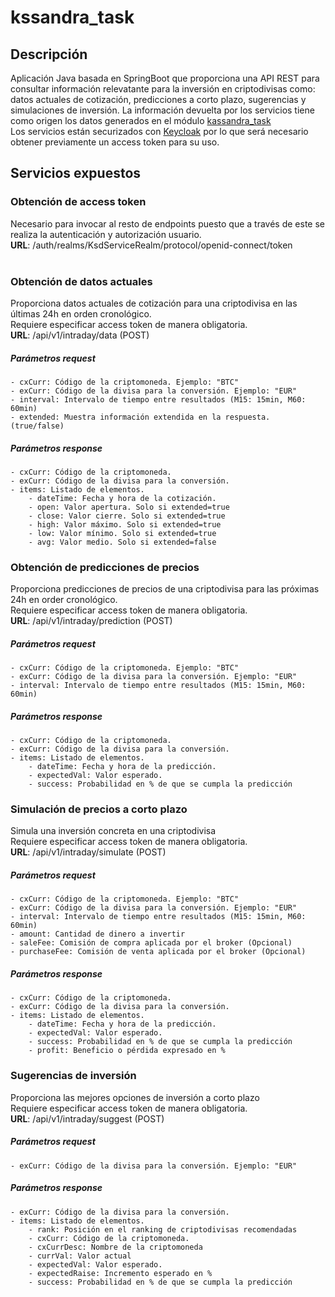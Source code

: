 # kssandra_task

## Descripción
Aplicación Java basada en SpringBoot que proporciona una API REST para consultar información relevatante para la inversión en criptodivisas como: datos actuales de cotización, predicciones a corto plazo, sugerencias y simulaciones de inversión.
La información devuelta por los servicios tiene como origen los datos generados en el módulo [kassandra_task](https://github.com/aquesadat/kssandra_task "kassandra_task")<br>
Los servicios están securizados con [Keycloak](https://www.keycloak.org/ "keycloak") por lo que será necesario obtener previamente un access token para su uso.

## Servicios expuestos

 ### **Obtención de access token**<br>
Necesario para invocar al resto de endpoints puesto que a través de este se realiza la autenticación y autorización usuario.<br>
**URL**: /auth/realms/KsdServiceRealm/protocol/openid-connect/token <br><br>

 ### **Obtención de datos actuales**<br>
Proporciona datos actuales de cotización para una criptodivisa en las últimas 24h en orden cronológico.<br>Requiere especificar access token de manera obligatoria.<br>
**URL**: /api/v1/intraday/data (POST)
  ##### Parámetros request
	- cxCurr: Código de la criptomoneda. Ejemplo: "BTC"
	- exCurr: Código de la divisa para la conversión. Ejemplo: "EUR"
	- interval: Intervalo de tiempo entre resultados (M15: 15min, M60: 60min)
	- extended: Muestra información extendida en la respuesta. (true/false)
  
  ##### Parámetros response
	- cxCurr: Código de la criptomoneda.
	- exCurr: Código de la divisa para la conversión.
	- items: Listado de elementos.
		- dateTime: Fecha y hora de la cotización.
		- open: Valor apertura. Solo si extended=true
		- close: Valor cierre. Solo si extended=true
		- high: Valor máximo. Solo si extended=true
		- low: Valor mínimo. Solo si extended=true
		- avg: Valor medio. Solo si extended=false
    


 ### **Obtención de predicciones de precios**<br>
Proporciona predicciones de precios de una criptodivisa para las próximas 24h en order cronológico.<br>Requiere especificar access token de manera obligatoria.<br>
**URL**: /api/v1/intraday/prediction (POST)
  ##### Parámetros request
	- cxCurr: Código de la criptomoneda. Ejemplo: "BTC"
	- exCurr: Código de la divisa para la conversión. Ejemplo: "EUR"
	- interval: Intervalo de tiempo entre resultados (M15: 15min, M60: 60min)
  ##### Parámetros response
	- cxCurr: Código de la criptomoneda.
	- exCurr: Código de la divisa para la conversión.
	- items: Listado de elementos.
		- dateTime: Fecha y hora de la predicción.
		- expectedVal: Valor esperado.
		- success: Probabilidad en % de que se cumpla la predicción
    


 ### **Simulación de precios a corto plazo**<br>
Simula una inversión concreta en una criptodivisa<br>Requiere especificar access token de manera obligatoria.<br>
**URL**: /api/v1/intraday/simulate (POST)
  ##### Parámetros request
	- cxCurr: Código de la criptomoneda. Ejemplo: "BTC"
	- exCurr: Código de la divisa para la conversión. Ejemplo: "EUR"
	- interval: Intervalo de tiempo entre resultados (M15: 15min, M60: 60min)
	- amount: Cantidad de dinero a invertir
	- saleFee: Comisión de compra aplicada por el broker (Opcional)
	- purchaseFee: Comisión de venta aplicada por el broker (Opcional)
  ##### Parámetros response
	- cxCurr: Código de la criptomoneda.
	- exCurr: Código de la divisa para la conversión.
	- items: Listado de elementos.
		- dateTime: Fecha y hora de la predicción.
		- expectedVal: Valor esperado.
		- success: Probabilidad en % de que se cumpla la predicción
		- profit: Beneficio o pérdida expresado en %
    


 ### **Sugerencias de inversión**<br>
Proporciona las mejores opciones de inversión a corto plazo<br>Requiere especificar access token de manera obligatoria.<br>
**URL**: /api/v1/intraday/suggest (POST)
  ##### Parámetros request
	- exCurr: Código de la divisa para la conversión. Ejemplo: "EUR"
  ##### Parámetros response
	- exCurr: Código de la divisa para la conversión.
	- items: Listado de elementos.
		- rank: Posición en el ranking de criptodivisas recomendadas
		- cxCurr: Código de la criptomoneda.
		- cxCurrDesc: Nombre de la criptomoneda
		- currVal: Valor actual
		- expectedVal: Valor esperado.
		- expectedRaise: Incremento esperado en %
		- success: Probabilidad en % de que se cumpla la predicción
    
